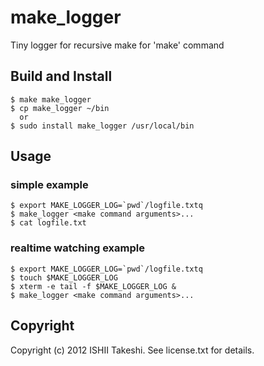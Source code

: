 make_logger
===========

Tiny logger for recursive make for 'make' command

Build and Install
-----------------

    $ make make_logger
    $ cp make_logger ~/bin
      or
    $ sudo install make_logger /usr/local/bin

Usage
-----

### simple example

    $ export MAKE_LOGGER_LOG=`pwd`/logfile.txtq
    $ make_logger <make command arguments>...
    $ cat logfile.txt

### realtime watching example

    $ export MAKE_LOGGER_LOG=`pwd`/logfile.txtq
    $ touch $MAKE_LOGGER_LOG
    $ xterm -e tail -f $MAKE_LOGGER_LOG &
    $ make_logger <make command arguments>...

Copyright
---------

Copyright (c) 2012 ISHII Takeshi. See license.txt for details.

